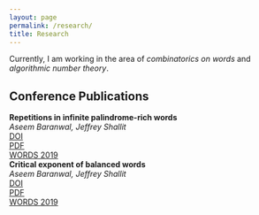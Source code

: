 ```yaml
---
layout: page
permalink: /research/
title: Research
---
```


Currently, I am working in the area of <i>combinatorics on words</i> and <i>algorithmic number theory</i>.

<h2>Conference Publications</h2>
<div class="row">
	<div class="project-box">
		<b>Repetitions in infinite palindrome-rich words</b><br>
		<i>Aseem Baranwal, Jeffrey Shallit</i><br>
		<a href="#"><div class="color-button">DOI</div></a>
		<a href="https://arxiv.org/pdf/1904.10028"><div class="color-button">PDF</div></a>
		<a href="http://words2019.lboro.ac.uk/">WORDS 2019</a>
	</div>
	<div class="project-box">
		<b>Critical exponent of balanced words</b><br>
		<i>Aseem Baranwal, Jeffrey Shallit</i><br>
		<a href="#"><div class="color-button">DOI</div></a>
		<a href="https://arxiv.org/pdf/1902.00503"><div class="color-button">PDF</div></a>
		<a href="http://words2019.lboro.ac.uk/">WORDS 2019</a>
	</div>
</div>

